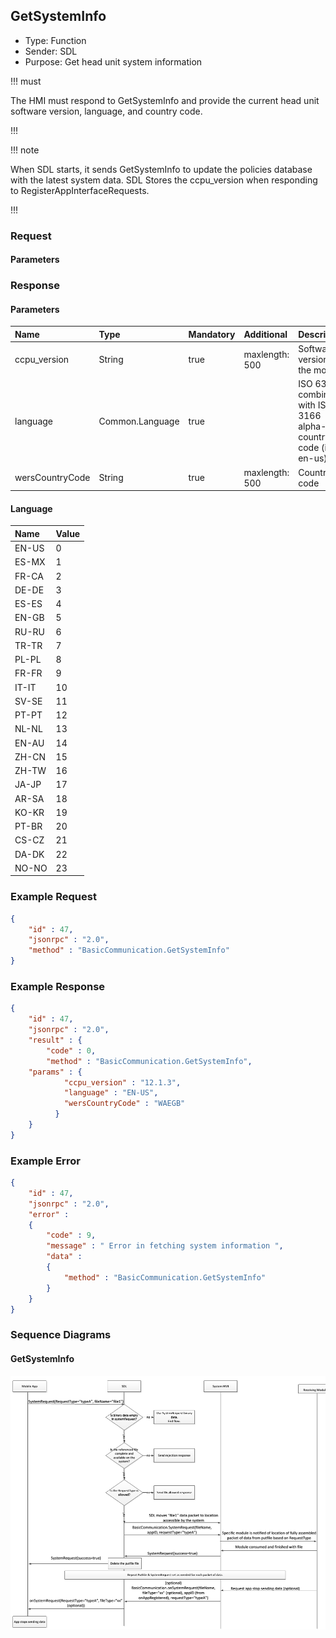 ## GetSystemInfo

  * Type: Function
  * Sender: SDL
  * Purpose: Get head unit system information

!!! must

The HMI must respond to GetSystemInfo and provide the current head unit software version, language, and country code.

!!!

!!! note

When SDL starts, it sends GetSystemInfo to update the policies database with the latest system data. SDL Stores the ccpu_version when responding to RegisterAppInterfaceRequests.

!!!

### Request

#### Parameters

### Response

#### Parameters

|Name|Type|Mandatory|Additional|Description|
|:---|:---|:--------|:---------|:----------|
|ccpu_version|String|true|maxlength: 500|Software version of the module|
|language|Common.Language|true||ISO 639-1 combined with ISO 3166 alpha-2 country code (i.e. en-us)|
|wersCountryCode|String|true|maxlength: 500|Country code|

#### Language

|Name|Value|
|:---|:----|
|EN-US|0|
|ES-MX|1|
|FR-CA|2|
|DE-DE|3|
|ES-ES|4|
|EN-GB|5|
|RU-RU|6|
|TR-TR|7|
|PL-PL|8|
|FR-FR|9|
|IT-IT|10|
|SV-SE|11|
|PT-PT|12|
|NL-NL|13|
|EN-AU|14|
|ZH-CN|15|
|ZH-TW|16|
|JA-JP|17|
|AR-SA|18|
|KO-KR|19|
|PT-BR|20|
|CS-CZ|21|
|DA-DK|22|
|NO-NO|23|

### Example Request

```json
{
	"id" : 47,
	"jsonrpc" : "2.0",
	"method" : "BasicCommunication.GetSystemInfo"
}
```

### Example Response

```json
{
	"id" : 47,
	"jsonrpc" : "2.0",
	"result" : {
		"code" : 0,
		"method" : "BasicCommunication.GetSystemInfo",
    "params" : {
		    "ccpu_version" : "12.1.3",
		    "language" : "EN-US",
		    "wersCountryCode" : "WAEGB"
	      }
    }
}
```

### Example Error

```json
{
	"id" : 47,
	"jsonrpc" : "2.0",
	"error" :
	{
		"code" : 9,
		"message" : " Error in fetching system information ",
		"data" :
		{
			"method" : "BasicCommunication.GetSystemInfo"
		}
	}
}
```

### Sequence Diagrams
#### GetSystemInfo
![GetSysteminfo](./assets/GetSystemInfo.png)
